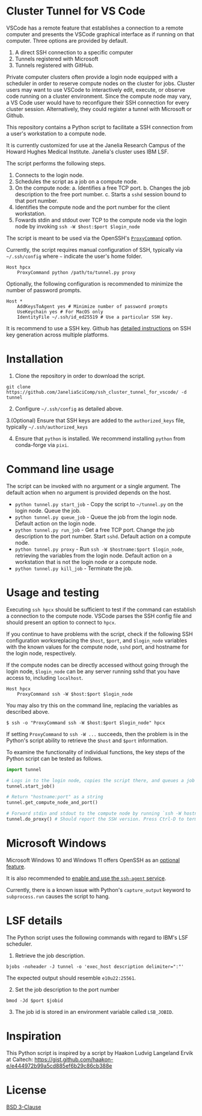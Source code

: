 # Cluster Tunnel for VS Code 

VSCode has a remote feature that establishes a connection to a remote computer and presents the VSCode graphical interface as if running on that computer. Three options are provided by default.

1. A direct SSH connection to a specific computer
2. Tunnels registered with Microsoft
3. Tunnels registered with GitHub.

Private computer clusters often provide a login node equipped with a scheduler in order to reserve compute nodes on the cluster for jobs. Cluster users may want to use VSCode to interactively edit, execute, or observe code running on a cluster environment. Since the compute node may vary, a VS Code user would have to reconfigure their SSH connection for every cluster session. Alternatively, they could register a tunnel with Microsoft or Github.

This repository contains a Python script to facilitate a SSH connection from a user's workstation to a compute node.

It is currently customized for use at the Janelia Research Campus of the Howard Hughes Medical Institute. Janelia's cluster uses IBM LSF.

The script performs the following steps.

1. Connects to the login node.
2. Schedules the script as a job on a compute node.
3. On the compute node:
    a. Identifies a free TCP port.
    b. Changes the job description to the free port number.
    c. Starts a `sshd` session bound to that port number.
4. Identifies the compute node and the port number for the client workstation.
5. Fowards stdin and stdout over TCP to the compute node via the login node by invoking `ssh -W $host:$port $login_node`

The script is meant to be used via the OpenSSH's [`ProxyCommand`](https://man.openbsd.org/ssh_config#ProxyCommand) option.

Currently, the script requires manual configuration of SSH, typically via `~/.ssh/config` where `~` indicate the user's home folder.

```
Host hpcx
    ProxyCommand python /path/to/tunnel.py proxy
```

Optionally, the following configuration is recommended to minimize the number of password prompts.

```
Host *
    AddKeysToAgent yes # Minimize number of password prompts
    UseKeychain yes # For MacOS only
    IdentityFile ~/.ssh/id_ed25519 # Use a particular SSH key.
```

It is recommend to use a SSH key. Github has [detailed instructions](https://docs.github.com/en/authentication/connecting-to-github-with-ssh/generating-a-new-ssh-key-and-adding-it-to-the-ssh-agent) on SSH key generation across multiple platforms.

# Installation

1. Clone the repository in order to download the script.
```
git clone https://github.com/JaneliaSciComp/ssh_cluster_tunnel_for_vscode/ -d tunnel
```

2. Configure `~/.ssh/config` as detailed above.

3.(Optional) Ensure that SSH keys are added to the `authorized_keys` file, typically `~/.ssh/authorized_keys`

4. Ensure that `python` is installed. We recommend installing `python` from conda-forge via `pixi`.

# Command line usage

The script can be invoked with no argument or a single argument. The default action when no argument is provided depends on the host.

* `python tunnel.py start_job` - Copy the script to `~/tunnel.py` on the login node. Queue the job.
* `python tunnel.py queue_job` - Queue the job from the login node. Default action on the login node.
* `python tunnel.py run_job` - Get a free TCP port. Change the job description to the port number. Start `sshd`. Default action on a compute node.
* `python tunnel.py proxy` - Run `ssh -W $hostname:$port $login_node`, retrieving the variables from the login node. Default action on a workstation that is not the login node or a compute node.
* `python tunnel.py kill_job` - Terminate the job.

# Usage and testing

Executing `ssh hpcx` should be sufficient to test if the command can establish a connection to the compute node. VSCode parses the SSH config file and should present an option to connect to `hpcx`.

If you continue to have problems with the script, check if the following SSH configuration worksreplacing the `$host`, `$port`, and `$login_node` variables with the known values for the compute node, `sshd` port, and hostname for the login node, respectively.

If the compute nodes can be directly accessed without going through the login node, `$login_node` can be any server running sshd that you have access to, including `localhost`.

```
Host hpcx
    ProxyCommand ssh -W $host:$port $login_node
```

You may also try this on the command line, replacing the variables as described above.
```
$ ssh -o "ProxyCommand ssh -W $host:$port $login_node" hpcx
```

If setting `ProxyCommand` to `ssh -W ...` succeeds, then the problem is in the Python's script ability to retrieve the `$host` and `$port` information.

To examine the functionality of individual functions, the key steps of the Python script can be tested as follows.

```python
import tunnel

# Logs in to the login node, copies the script there, and queues a job
tunnel.start_job()

# Return "hostname:port" as a string
tunnel.get_compute_node_and_port()

# Forward stdin and stdout to the compute node by running `ssh -W hostname:port hpc_login_node`
tunnel.do_proxy() # Should report the SSH version. Press Ctrl-D to terminate.
```

# Microsoft Windows

Microsoft Windows 10 and Windows 11 offers OpenSSH as an [optional feature](https://learn.microsoft.com/en-us/windows/terminal/tutorials/ssh).

It is also recommended to [enable and use the `ssh-agent` service](https://learn.microsoft.com/en-us/windows-server/administration/openssh/openssh_keymanagement).

Currently, there is a known issue with Python's `capture_output` keyword to `subprocess.run` causes the script to hang.

# LSF details

The Python script uses the following commands with regard to IBM's LSF scheduler.

1. Retrieve the job description.

```
bjobs -noheader -J tunnel -o 'exec_host description delimiter=":"'
```

The expected output should resemble `e10u22:25561`.

2. Set the job description to the port number

```
bmod -Jd $port $jobid
```

3. The job id is stored in an environment variable called `LSB_JOBID`.

# Inspiration

This Python script is inspired by a script by Haakon Ludvig Langeland Ervik at Caltech:
https://gist.github.com/haakon-e/e444972b99a5cd885ef6b29c86cb388e

# License

[BSD 3-Clause](LICENSE.txt)
